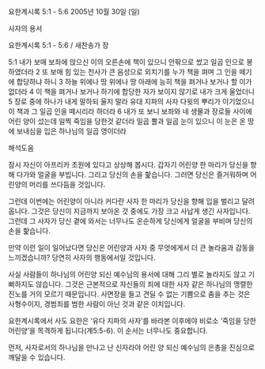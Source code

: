 요한계시록 5:1 - 5:6 
2005년 10월 30일 (일)

사자의 용서



요한계시록 5:1 - 5:6 / 새찬송가  장


5:1 내가 보매 보좌에 앉으신 이의 오른손에 책이 있으니 안팎으로 썼고 일곱 인으로 봉하였더라 2 또 보매 힘 있는 천사가 큰 음성으로 외치기를 누가 책을 펴며 그 인을 떼기에 합당하냐 하니 3 하늘 위에나 땅 위에나 땅 아래에 능히 책을 펴거나 보거나 할 이가 없더라 4 이 책을 펴거나 보거나 하기에 합당한 자가 보이지 않기로 내가 크게 울었더니 5 장로 중에 하나가 내게 말하되 울지 말라 유대 지파의 사자 다윗의 뿌리가 이기었으니 이 책과 그 일곱 인을 떼시리라 하더라 6 내가 또 보니 보좌와 네 생물과 장로들 사이에 어린 양이 섰는데 일찍 죽임을 당한것 같더라 일곱 뿔과 일곱 눈이 있으니 이 눈은 온 땅에 보내심을 입은 하나님의 일곱 영이더라

해석도움





잠시 자신이 아프리카 초원에 있다고 상상해 봅시다. 
갑자기 어린양 한 마리가 당신을 향해 다가와 얼굴을 부빕니다. 
그리고 당신의 손을 핥습니다. 
그러면 당신은 즐거워하며 어린양의 머리를 쓰다듬을 것입니다. 

그런데 이번에는 어린양이 아니라 커다란 사자 한 마리가 당신을 향해 입을 벌리고 달려옵니다. 그것은 당신이 지금까지 보아온 것 중에도 가장 크고 사납게 생긴 사자입니다. 
그런데 그 사자가 당신 곁에 와서는 너무나도 온순하게 당신에게 얼굴을 부비며 당신의 손을 핥습니다. 

만약 이런 일이 일어났다면 당신은 어린양과 사자 중 무엇에게서 더 큰 놀라움과 감동을 느끼겠습니까? 당연히 사자의 행동에서일 것입니다. 

사실 사람들이 하나님의 어린양 되신 예수님의 용서에 대해 그리 별로 놀라지도 않고 기뻐하지도 않습니다. 그것은 근본적으로 자신들의 죄에 대한 사자 같은 하나님의 맹렬한 진노를 거의 모르기 때문입니다. 사면장을 들고 견딜 수 없는 기쁨으로 춤을 추는 것은 사형수이지, 경범죄를 범한 사람이 아닌 것과 같은 이치입니다. 

요한계시록에서 사도 요한은 ‘유다 지파의 사자’를 바라본 이후에야 비로소 ‘죽임을 당한 어린양’을 목격하게 됩니다(계5:5-6). 이 순서는 너무나도 중요합니다. 

먼저, 사자로서의 하나님을 만나고 난 신자라야 어린 양 되신 예수님의 은총을 진심으로 깨달을 수 있습니다.